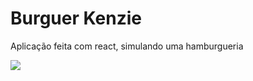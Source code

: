 # Burguer Kenzie

Aplicação feita com react, simulando uma hamburgueria

<img src="https://res.cloudinary.com/dqqw3fvn2/image/upload/v1664310812/demo_oh4lnl.png" />
